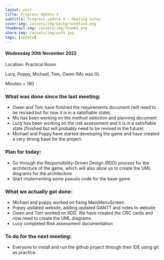 ```yaml
---
layout: post
title: Progress Update 4
subtitle: Progress update 4 - Meeting notes
cover-img: /assets/img/backgroundfood.png
thumbnail-img: /assets/img/thumb4.png
share-img: /assets/img/path.jpg
tags: [Update]
---
```

<h4>Wednesday 30th November 2022</h4> 
<p>Location: Practical Room<br>
<p>Lucy, Poppy, Michael, Tom, Owen (Mo was ill).<br>
<p>Minutes = 180<br>
<h3>What was done since the last meeting:</h3>

<ul>
  <li>Owen and Tom have finished the requirements document (will need to be revised but for now it is in a satisfiable state).</li>
  <li>Mo has been working on the method selection and planning document</li>
  <li>Lucy has been working on the risk assessment and it is in a satisfiable state (finished but will probably need to be revised in the future)</li>
  <li>Michael and Poppy have started developing the game and have created a very strong base for the project.</li>
</ul>

<h3>Plan for today:</h3>

<ul>
  <li>Go through the Responsibility-Driven Design (RDD) process for the architecture of the game, which will also allow us to create the UML diagrams for the     architecture </li>
  <li>Start implementing some pseudo code for the base game</li>
</ul>

<h3>What we actually got done:</h3>

<ul>
  <li>Michael and poppy worked on fixing MainMenuScreen</li>
  <li>Poppy updated website, adding updated GANTT and notes to website</li>
  <li>Owen and Tom worked on RDD. We have created the CRC cards and now need to create the UML diagrams.</li>
  <li>Lucy completed Risk assessment documentation</li>
</ul>

<h3>To do for the next meeting:</h3>

<ul>
  <li>Everyone to install and run the github project through their IDE using git as practice. </li>
</ul>

